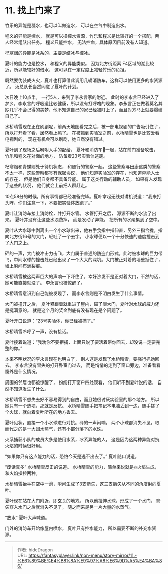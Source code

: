 # 11. 找上门来了


竹乐的异能是凝水，也可以叫做造水， 可以在空气中制造出水。 

程义的异能是控水， 就是可以操控水资源，竹乐和程义是比较好的一个搭配，两人经常组队出任务。 程义只能控水， 无法控血，具体原因目前没有人知道。 

杞寒烟的异能是冰系的，主要是结冰与控冰。 

夏叶的能力也是控水， 和程义的异能类似。 因为北方街距离 F4区域的湖比较近，所以能较好的借水， 这可以在一定程度上减轻竹乐的负担。

既然要伪装成火灾，夏叶也打算借此调用几辆消防车，这样可以使用更多的水资源了。  汤总队长当然同意了夏叶的计划。 

次日晚上10点半， 一行5人，来到了李永言家的附近。 此时的李永言已经进入了梦乡，李永言的呼吸道比较健康，所以没有打呼噜的现象。李永言正在做着莫名其妙几乎不会记得的美梦，他不知道自己的家已经被盯上了，而且对方马上就要爆破自己了。 

水桥晴雪现在正在刷剧呢，前两天地图看完之后，被一部电视剧的广告吸引住了，所以打开看了看，居然看上瘾了。 在被抓到实验室之前，水桥晴雪也是比较爱看电视剧的， 现在有机会可以刷剧，她自然没有错过。

夏叶到了现场之后吩咐人手的配给， 夏叶和消防车🚒一起，站在前门准备攻击， 竹乐和程义在对面的地方， 防备着23号实验体逃跑。 

杞寒烟和青蝶则处于待机状态， 和随行的警察一起。 这些警察与田康这类的警察不太一样，这些警察都签有保密协议， 他们知道实验室的存在，也知道异能人士的存在， 但是他们自身都不具备异能。 属于这类行动的辅助人员， 如果有人发现了这些的状况， 他们就会上前把人群赶走。 

10点58分的时候，所有事情都已经准备完毕。夏叶拿起无线对讲机说道：“我来打头阵，你们注意一下，不要把实验体放跑了。”

夏叶让消防车接上消防栓，并打开水管。 水管打开之后， 源源不断的水流了出来。 夏叶并没有让这些水浪费掉， 而是发动了异能， 把所有的水聚集到了空中。 

夏叶从大水球中剥离出一个小水球出来，他右手食指中指伸直，另外三指合拢，指向北方街16号的大门，轻吐了一个去字。 小水球便以一个十分快速的速度撞击到了大门之上。

砰的一声，大门被冲击力击飞，大门属于普通的防盗门形式，此时被水球的巨力带飞，中间水球的撞击处已经出现了一个大大的深坑。大门被正对着的墙壁抵住了，墙上瞬间布满裂痕。

水桥晴雪被这两声巨大的声响一下吓住了，幸好沙发不是正对着大门，不然的话，她可能直接就没了。 李永言也被惊醒了。 

水桥晴雪意识到自己能被发现了， 而李永言则是不明白发生了什么事情。 

大门被撞开之后， 夏叶紧跟着就重进了屋内，瞄了眼大门，夏叶对水球的威力还是挺满意的。 就是这个月的奖金到底有没有现在是个问题了。 

夏叶开口说道：“23号实验体，你已经被捕了。”

水桥晴雪冷哼了一声，没有接话。 

夏叶接着说道：“我劝你不要拒捕，上面只说了要活着带你回去，却没说一定要完整的你。”

本来不明状况的李永言现在也明白了， 别人这是发现了水桥晴雪，要强行抓她回去。 李永言没有冒失的打开卧室门过去， 而是悄悄的走到了窗口旁边，准备看看窗外是什么情况。 

周围的邻居也都被惊醒了， 纷纷打开窗户四处观看， 他们听不到夏叶说的话， 自然不知道发生了什么。 

水桥晴雪不想失去好不容易得到的自由，而且她很讨厌实验室的那个地方。 所以她只有一个选项，那就是反抗。 水桥晴雪随手把笔记本电脑丢到一边，随手搓了个火球，就向着夏叶所在的地方丢去。

夏叶见状，直接一个小水球进行对抗。砰的一声闷响， 两个小球都消失不见，取而代之的是一大团水蒸气，还有小部分落下的水珠。 

火系捕获小队的成员大多是使用水系，冰系异能的人， 这是因为这两种异能对抗火焰的时候很好用。

“如果你只有这点能力的话，恐怕今天是逃不出去了。” 夏叶随口说道。

“废话真多” 水桥晴雪反击的说道。  水桥晴雪的能力，简单来说就是🔥火焰生成，和火焰操控两种。

水桥晴雪抬手在空中一滑，瞬间生成了3支箭矢，这三支箭矢从不同的角度射向夏叶。 

夏叶现在站在大门附近，即玄关的地方。 所以他拉伸水球，形成了一个水门， 箭矢穿入水门之后就消失不见了， 随之而来是另一片大量的水蒸气。 

“放水”  夏叶大声喊道。 

门外的消防车开始像屋内喷水， 夏叶只有控水能力， 所以需要不断的补充水资源。


---

> 作者: hideDragon  
> URL: https://fantasyplayer.link/non-menu/story-mirror/11.-%E6%89%BE%E4%B8%8A%E9%97%A8%E6%9D%A5%E4%BA%86/  

